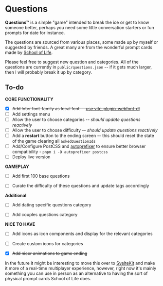 # Questions
 **Questions™** is a simple "game" intended to break the ice or get to know someone better, perhaps you need some little conversation starters or fun prompts for date for instance.

 The questions are sourced from various places, some made up by myself or suggested by friends.
 A great many are from the wonderful prompt cards made by [School of Life](https://www.theschooloflife.com/).

 Please feel free to suggest new question and categories. All of the questions are currently in `public/questions.json` -- if it gets much larger, then I will probably break it up by category.


## To-do
**CORE FUNCTIONALITY**
- [x] ~~Add Inter font-family as local font -- [use vite-plugin-webfont-dl](https://github.com/feat-agency/vite-plugin-webfont-dl)~~
- [ ] Add settings menu
- [ ] Allow the user to choose categories -- *should update questions reactively*
- [ ] Allow the user to choose difficulty -- *should update questions reactively*
- [ ] Add a **restart** button to the ending screen -- this should reset the state of the game clearing all `askedQuestionIds`
- [ ] Add/Configure PostCSS and [autoprefixer](https://www.npmjs.com/package/autoprefixer) to ensure better browser compatibility - `pnpm i -D autoprefixer postcss`
- [ ] Deploy live version

**GAMEPLAY**
- [ ] Add first 100 base questions
- [ ] Curate the difficulty of these questions and update tags accordingly


**Additional**
- [ ] Add dating specific questions category
- [ ] Add couples questions category


**NICE TO HAVE**
- [ ] Add icons as icon components and display for the relevant categories
- [ ] Create custom icons for categories
- [x] ~~Add nicer animations to game ending~~


In the future it might be interesting to move this over to [SvelteKit](https://kit.svelte.dev/) and make it more of a real-time multiplayer experience, however, right now it's mainly something you can use in person as an alternative to having the sort of physical prompt cards School of Life does.